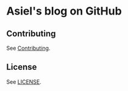 # Asiel's blog on GitHub

## Contributing

See [Contributing](CONTRIBUTING.md).

## License

See [LICENSE](LICENSE).
